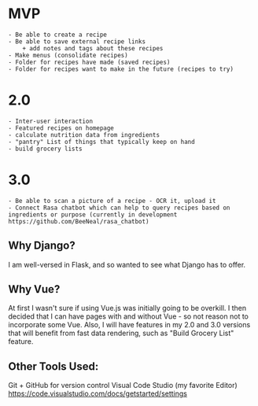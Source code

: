 # MVP
    - Be able to create a recipe
    - Be able to save external recipe links
        + add notes and tags about these recipes
    - Make menus (consolidate recipes)
    - Folder for recipes have made (saved recipes)
    - Folder for recipes want to make in the future (recipes to try)

# 2.0
    - Inter-user interaction
    - Featured recipes on homepage
    - calculate nutrition data from ingredients
    - "pantry" List of things that typically keep on hand
    - build grocery lists

# 3.0
    - Be able to scan a picture of a recipe - OCR it, upload it
    - Connect Rasa chatbot which can help to query recipes based on ingredients or purpose (currently in development https://github.com/BeeNeal/rasa_chatbot)

## Why Django?
I am well-versed in Flask, and so wanted to see what Django has to offer.

## Why Vue?

At first I wasn't sure if using Vue.js was initially going to be overkill. I then decided that I can have pages with and without Vue - so not reason not to incorporate some Vue. Also, I will have features in my 2.0 and 3.0 versions that will benefit from fast data rendering, such as "Build Grocery List" feature.


## Other Tools Used:

Git + GitHub for version control
Visual Code Studio (my favorite Editor)
https://code.visualstudio.com/docs/getstarted/settings
